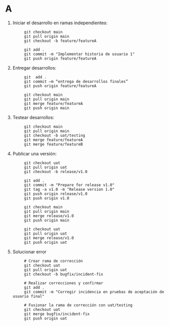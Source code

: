 # A

1. Iniciar el desarrollo en ramas independientes: 

            git checkout main 
            git pull origin main 
            git checkout -b feature/featureA 

            git add . 
            git commit -m "Implementar historia de usuario 1" 
            git push origin feature/featureA 

2. Entregar desarrollos: 

            git  add . 
            git commit –m “entrega de desarrollos finales” 
            git push origin feature/featureA 

            git checkout main 
            git pull origin main 
            git merge feature/featureA 
            git push origin main 

3. Testear desarrollos: 

            git checkout main 
            git pull origin main 
            git checkout -b uat/testing 
            git merge feature/featureA 
            git merge feature/featureB 

4. Publicar una versión: 

            git checkout uat 
            git pull origin uat 
            git checkout -b release/v1.0  

            git add . 
            git commit -m "Prepare for release v1.0" 
            git tag -a v1.0 -m "Release version 1.0" 
            git push origin release/v1.0 
            git push origin v1.0 

            git checkout main
            git pull origin main
            git merge release/v1.0
            git push origin main
 
            git checkout uat
            git pull origin uat
            git merge release/v1.0
            git push origin uat

5. Solucionar error

            # Crear rama de corrección
            git checkout uat
            git pull origin uat
            git checkout -b bugfix/incident-fix

            # Realizar correcciones y confirmar
            git add .
            git commit -m "Corregir incidencia en pruebas de aceptación de usuario final"

            # Fusionar la rama de corrección con uat/testing
            git checkout uat
            git merge bugfix/incident-fix
            git push origin uat

